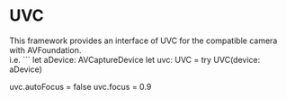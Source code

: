 # UVC
This framework provides an interface of UVC for the compatible camera with AVFoundation.  
i.e. ```
let aDevice: AVCaptureDevice
let uvc: UVC = try UVC(device: aDevice)

uvc.autoFocus = false
uvc.focus = 0.9
```
